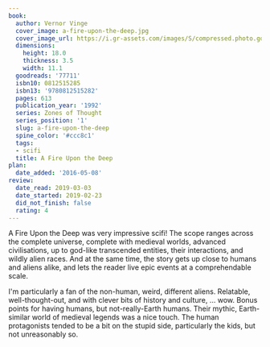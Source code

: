 ```yaml
---
book:
  author: Vernor Vinge
  cover_image: a-fire-upon-the-deep.jpg
  cover_image_url: https://i.gr-assets.com/images/S/compressed.photo.goodreads.com/books/1333915005l/77711._SX98_.jpg
  dimensions:
    height: 18.0
    thickness: 3.5
    width: 11.1
  goodreads: '77711'
  isbn10: 0812515285
  isbn13: '9780812515282'
  pages: 613
  publication_year: '1992'
  series: Zones of Thought
  series_position: '1'
  slug: a-fire-upon-the-deep
  spine_color: '#ccc8c1'
  tags:
  - scifi
  title: A Fire Upon the Deep
plan:
  date_added: '2016-05-08'
review:
  date_read: 2019-03-03
  date_started: 2019-02-23
  did_not_finish: false
  rating: 4
---
```


A Fire Upon the Deep was very impressive scifi! The scope ranges across the complete universe, complete with medieval worlds, advanced civilisations, up to god-like transcended entities, their interactions, and wildly alien races. And at the same time, the story gets up close to humans and aliens alike, and lets the reader live epic events at a comprehendable scale.

I'm particularly a fan of the non-human, weird, different aliens. Relatable, well-thought-out, and with clever bits of history and culture, … wow. Bonus points for having humans, but not-really-Earth humans. Their mythic, Earth-similar world of medieval legends was a nice touch. The human protagonists tended to be a bit on the stupid side, particularly the kids, but not unreasonably so.
